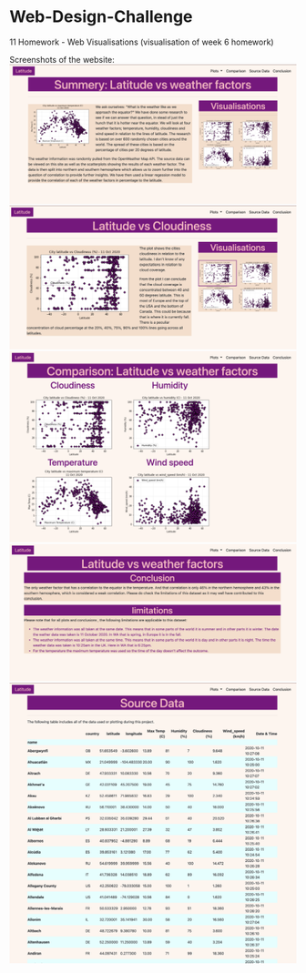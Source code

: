 # Web-Design-Challenge
11 Homework - Web Visualisations (visualisation of week 6 homework)

Screenshots of the website:
![Summery](Website_screenshots/Summery_plot.png)
![Visualisation](Website_screenshots/Visualisation.png)
![Comparison](Website_screenshots/Comparison.png)
![Conclusion_and_limitations](Website_screenshots/Conclusion_and_limitations.png)
![Source_data](Website_screenshots/Source_data.png)
